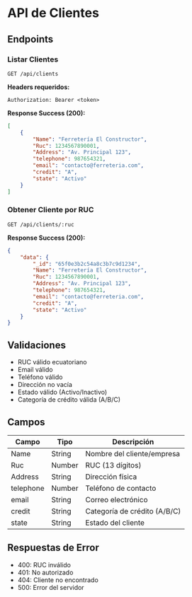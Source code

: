 # API de Clientes

## Endpoints

### Listar Clientes
```http
GET /api/clients
```

**Headers requeridos:**
```
Authorization: Bearer <token>
```

**Response Success (200):**
```json
[
    {
        "Name": "Ferretería El Constructor",
        "Ruc": 1234567890001,
        "Address": "Av. Principal 123",
        "telephone": 987654321,
        "email": "contacto@ferreteria.com",
        "credit": "A",
        "state": "Activo"
    }
]
```

### Obtener Cliente por RUC
```http
GET /api/clients/:ruc
```

**Response Success (200):**
```json
{
    "data": {
        "_id": "65f0e3b2c54a8c3b7c9d1234",
        "Name": "Ferretería El Constructor",
        "Ruc": 1234567890001,
        "Address": "Av. Principal 123",
        "telephone": 987654321,
        "email": "contacto@ferreteria.com",
        "credit": "A",
        "state": "Activo"
    }
}
```

## Validaciones

- RUC válido ecuatoriano
- Email válido
- Teléfono válido
- Dirección no vacía
- Estado válido (Activo/Inactivo)
- Categoría de crédito válida (A/B/C)

## Campos

| Campo     | Tipo    | Descripción                    |
|-----------|---------|--------------------------------|
| Name      | String  | Nombre del cliente/empresa     |
| Ruc       | Number  | RUC (13 dígitos)              |
| Address   | String  | Dirección física              |
| telephone | Number  | Teléfono de contacto          |
| email     | String  | Correo electrónico            |
| credit    | String  | Categoría de crédito (A/B/C)  |
| state     | String  | Estado del cliente            |

## Respuestas de Error

- 400: RUC inválido
- 401: No autorizado
- 404: Cliente no encontrado
- 500: Error del servidor